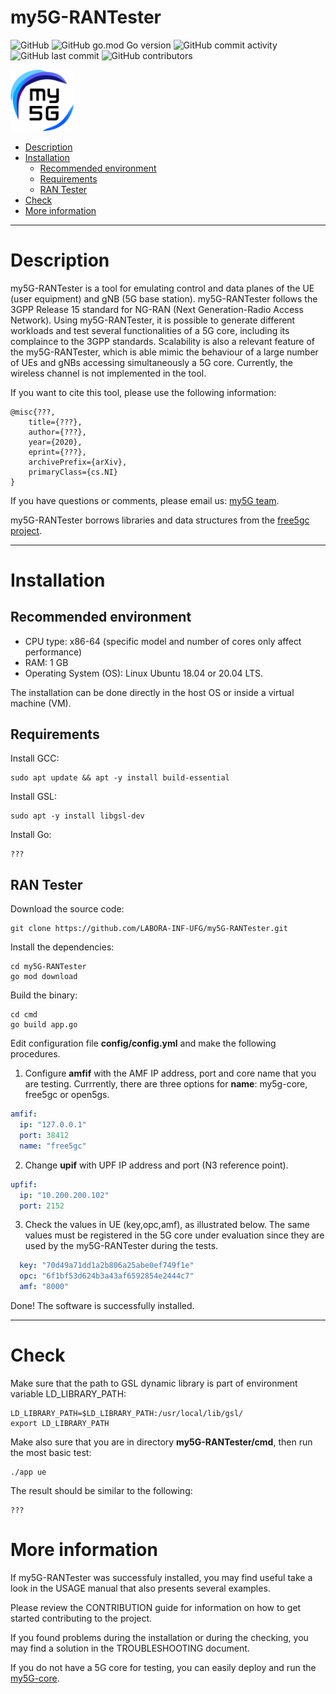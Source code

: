 # my5G-RANTester


![GitHub](https://img.shields.io/github/license/LABORA-INF-UFG/my5G-RANTester?color=blue) 
![GitHub go.mod Go version](https://img.shields.io/github/go-mod/go-version/LABORA-INF-UFG/my5G-RANTester) ![GitHub commit activity](https://img.shields.io/github/commit-activity/y/LABORA-INF-UFG/my5G-RANTester) 
![GitHub last commit](https://img.shields.io/github/last-commit/LABORA-INF-UFG/my5G-RANTester)
![GitHub contributors](https://img.shields.io/github/contributors/LABORA-INF-UFG/my5G-RANTester)

<img width="20%" src="docs/media/img/my5g-logo.png" alt="my5g-core"/>

- [Description](#description)
- [Installation](#installation)
    - [Recommended environment](#recommended-environment)
    - [Requirements](#requirements)
    - [RAN Tester](#ran-tester)
- [Check](#check)
- [More information](#more-information)

----
# Description

my5G-RANTester is a tool for emulating control and data planes of the UE (user equipment) and gNB (5G base station). my5G-RANTester follows the 3GPP Release 15 standard for NG-RAN (Next Generation-Radio Access Network). Using my5G-RANTester, it is possible to generate different workloads and test several functionalities of a 5G core, including its complaince to the 3GPP standards. Scalability is also a relevant feature of the my5G-RANTester, which is able mimic the behaviour of a large number of UEs and gNBs accessing simultaneously a 5G core. Currently, the wireless channel is not implemented in the tool.

If you want to cite this tool, please use the following information:
```
@misc{???,
    title={???},
    author={???},
    year={2020},
    eprint={???},
    archivePrefix={arXiv},
    primaryClass={cs.NI}
}
```
If you have questions or comments, please email us: [my5G team](mailto:my5G.initiative@gmail.com). 

my5G-RANTester borrows libraries and data structures from the [free5gc project](https://github.com/free5gc/free5gc).

----
# Installation

## Recommended environment

* CPU type: x86-64 (specific model and number of cores only affect performance)
* RAM: 1 GB
* Operating System (OS): Linux Ubuntu 18.04 or 20.04 LTS.

The installation can be done directly in the host OS or inside a virtual machine (VM).


## Requirements

Install GCC:
```
sudo apt update && apt -y install build-essential
```

Install GSL:
```
sudo apt -y install libgsl-dev
```

Install Go:
```
???
```

## RAN Tester

Download the source code:
```
git clone https://github.com/LABORA-INF-UFG/my5G-RANTester.git
```

Install the dependencies:
```
cd my5G-RANTester
go mod download
```
  
Build the binary:
```
cd cmd 
go build app.go
```

Edit configuration file **config/config.yml** and make the following procedures.

1. Configure **amfif** with the AMF IP address, port and core name that you are testing. Currrently, there are three options for **name**: my5g-core, free5gc or open5gs.
```yaml
amfif:
  ip: "127.0.0.1"
  port: 38412
  name: "free5gc"
```

2. Change **upif** with UPF IP address and port (N3 reference point).
```yaml
upfif:
  ip: "10.200.200.102"
  port: 2152
```

3. Check the values in UE (key,opc,amf), as illustrated below. The same values must be registered in the 5G core under evaluation since they are used by the my5G-RANTester during the tests.
```yaml
  key: "70d49a71dd1a2b806a25abe0ef749f1e"
  opc: "6f1bf53d624b3a43af6592854e2444c7"
  amf: "8000"
```

Done! The software is successfully installed.

----
# Check

Make sure that the path to GSL dynamic library is part of environment variable LD_LIBRARY_PATH:
```
LD_LIBRARY_PATH=$LD_LIBRARY_PATH:/usr/local/lib/gsl/
export LD_LIBRARY_PATH
```

Make also sure that you are in directory **my5G-RANTester/cmd**, then run the most basic test:
```
./app ue
```

The result should be similar to the following:
```
???
```

# More information
   
If my5G-RANTester was successfuly installed, you may find useful take a look in the USAGE manual that also presents several examples.

Please review the CONTRIBUTION guide for information on how to get started contributing to the project.

If you found problems during the installation or during the checking, you may find a solution in the TROUBLESHOOTING document.

If you do not have a 5G core for testing, you can easily deploy and run the [my5G-core](https://github.com/my5G/my5G-core).
